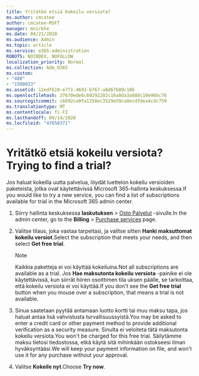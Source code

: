 ```yaml
---
title: Yritätkö etsiä kokeilu versiota?
ms.author: cmcatee
author: cmcatee-MSFT
manager: mnirkhe
ms.date: 04/21/2020
ms.audience: Admin
ms.topic: article
ms.service: o365-administration
ROBOTS: NOINDEX, NOFOLLOW
localization_priority: Normal
ms.collection: Adm_O365
ms.custom:
- "488"
- "1500033"
ms.assetid: 12edf610-e7f1-4693-b767-a8d67b09c10b
ms.openlocfilehash: 37670ede6c60292282c16a8da3a888c10e96bc76
ms.sourcegitcommit: c6692ce0fa1358ec3529e59ca0ecdfdea4cdc759
ms.translationtype: MT
ms.contentlocale: fi-FI
ms.lasthandoff: 09/14/2020
ms.locfileid: "47658371"
---
```

# <a name="trying-to-find-a-trial"></a><span data-ttu-id="bad14-102">Yritätkö etsiä kokeilu versiota?</span><span class="sxs-lookup"><span data-stu-id="bad14-102">Trying to find a trial?</span></span>

<span data-ttu-id="bad14-103">Jos haluat kokeilla uutta palvelua, löydät luettelon kokeilu versioiden paketeista, jotka ovat käytettävissä Microsoft 365-hallinta keskuksessa.</span><span class="sxs-lookup"><span data-stu-id="bad14-103">If you would like to try a new service, you can find a list of subscriptions available for trial in the Microsoft 365 admin center.</span></span>
  
1. <span data-ttu-id="bad14-104">Siirry hallinta keskuksessa **laskutuksen** \> [Osto Palvelut](https://go.microsoft.com/fwlink/p/?linkid=868433) -sivulle.</span><span class="sxs-lookup"><span data-stu-id="bad14-104">In the admin center, go to the **Billing** \> [Purchase services](https://go.microsoft.com/fwlink/p/?linkid=868433) page.</span></span>

2. <span data-ttu-id="bad14-105">Valitse tilaus, joka vastaa tarpeitasi, ja valitse sitten  **Hanki maksuttomat kokeilu versiot**.</span><span class="sxs-lookup"><span data-stu-id="bad14-105">Select the subscription that meets your needs, and then select  **Get free trial**.</span></span>

    > [!NOTE]
    > <span data-ttu-id="bad14-106">Kaikkia paketteja ei voi käyttää kokeiluina.</span><span class="sxs-lookup"><span data-stu-id="bad14-106">Not all subscriptions are available as a trial.</span></span> <span data-ttu-id="bad14-107">Jos **Hae maksutonta kokeilu versiota** -painike ei ole käytettävissä, kun siirrät hiiren osoittimen tila uksen päälle, se tarkoittaa, että kokeilu versiota ei voi käyttää.</span><span class="sxs-lookup"><span data-stu-id="bad14-107">If you don't see the **Get free trial** button when you mouse over a subscription, that means a trial is not available.</span></span>
  
3. <span data-ttu-id="bad14-108">Sinua saatetaan pyytää antamaan luotto kortti tai muu maksu tapa, jos haluat antaa lisä vahvistusta turvallisuussyistä.</span><span class="sxs-lookup"><span data-stu-id="bad14-108">You may be asked to enter a credit card or other payment method to provide additional verification as a security measure.</span></span> <span data-ttu-id="bad14-109">Sinulta ei veloiteta tätä maksutonta kokeilu versiota.</span><span class="sxs-lookup"><span data-stu-id="bad14-109">You won't be charged for this free trial.</span></span> <span data-ttu-id="bad14-110">Säilytämme maksu tietosi tiedostossa, etkä käytä sitä mihinkään ostokseesi ilman hyväksyntääsi.</span><span class="sxs-lookup"><span data-stu-id="bad14-110">We will keep your payment information on file, and won't use it for any purchase without your approval.</span></span>

4. <span data-ttu-id="bad14-111">Valitse **Kokeile nyt**.</span><span class="sxs-lookup"><span data-stu-id="bad14-111">Choose **Try now**.</span></span>